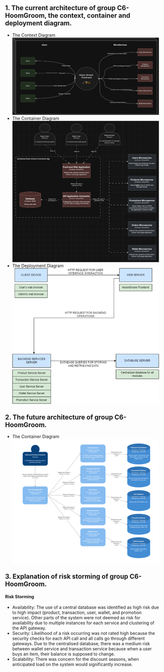## 1. The current architecture of group C6-HoomGroom, the context, container and deployment diagram.

- The Context Diagram
  ![Context Diagram](diagrams/context_diagram.png)
- The Container Diagram
  ![Container Diagram](diagrams/container_diagram.png)
- The Deployment Diagram
  ![Deployment Diagram](diagrams/deployment_diagram.png)

## 2. The future architecture of group C6-HoomGroom.
- The Container Diagram
![Container Diagram](diagrams/new-container.png)

## 3. Explanation of risk storming of group C6-HoomGroom.
#### Risk Storming
- Availability:
The use of a central database was identified as high risk due to high impact (product, transaction, user, wallet, and promotion service).
Other parts of the system were not deemed as risk for availability due to multiple instances for each service and clustering of the API gateway.
- Security:
Likelihood of a risk occurring was not rated high because the security checks for each API call and all calls go through different gateways.
Due to the centralised database, there was a medium risk between wallet service and transaction service because when a user buys an item, their balance is supposed to change.
- Scalability:
There was concern for the discount seasons, when anticipated load on the system would significantly increase.